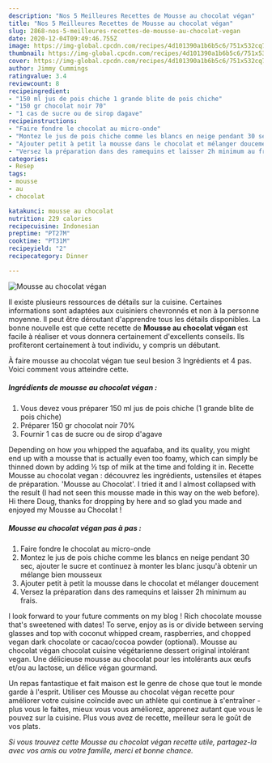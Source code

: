 ```yaml
---
description: "Nos 5 Meilleures Recettes de Mousse au chocolat végan"
title: "Nos 5 Meilleures Recettes de Mousse au chocolat végan"
slug: 2868-nos-5-meilleures-recettes-de-mousse-au-chocolat-vegan
date: 2020-12-04T09:49:46.755Z
image: https://img-global.cpcdn.com/recipes/4d101390a1b6b5c6/751x532cq70/mousse-au-chocolat-vegan-photo-principale-de-la-recette.jpg
thumbnail: https://img-global.cpcdn.com/recipes/4d101390a1b6b5c6/751x532cq70/mousse-au-chocolat-vegan-photo-principale-de-la-recette.jpg
cover: https://img-global.cpcdn.com/recipes/4d101390a1b6b5c6/751x532cq70/mousse-au-chocolat-vegan-photo-principale-de-la-recette.jpg
author: Jimmy Cummings
ratingvalue: 3.4
reviewcount: 8
recipeingredient:
- "150 ml jus de pois chiche 1 grande blite de pois chiche"
- "150 gr chocolat noir 70"
- "1 cas de sucre ou de sirop dagave"
recipeinstructions:
- "Faire fondre le chocolat au micro-onde"
- "Montez le jus de pois chiche comme les blancs en neige pendant 30 sec, ajouter le sucre et continuez à monter les blanc jusqu&#39;à obtenir un mélange bien mousseux"
- "Ajouter petit à petit la mousse dans le chocolat et mélanger doucement"
- "Versez la préparation dans des ramequins et laisser 2h minimum au frais."
categories:
- Resep
tags:
- mousse
- au
- chocolat

katakunci: mousse au chocolat 
nutrition: 229 calories
recipecuisine: Indonesian
preptime: "PT27M"
cooktime: "PT31M"
recipeyield: "2"
recipecategory: Dinner

---
```



![Mousse au chocolat végan](https://img-global.cpcdn.com/recipes/4d101390a1b6b5c6/751x532cq70/mousse-au-chocolat-vegan-photo-principale-de-la-recette.jpg)

Il existe plusieurs ressources de détails sur la cuisine. Certaines informations sont adaptées aux cuisiniers chevronnés et non à la personne moyenne. Il peut être déroutant d'apprendre tous les détails disponibles. La bonne nouvelle est que cette recette de <strong> Mousse au chocolat végan </strong> est facile à réaliser et vous donnera certainement d'excellents conseils. Ils profiteront certainement à tout individu, y compris un débutant.

<!--inarticleads1-->

À faire mousse au chocolat végan tue seul besion 3 Ingrédients et 4 pas. Voici comment vous atteindre cette.

##### Ingrédients de mousse au chocolat végan :

1. Vous devez vous préparer 150 ml jus de pois chiche (1 grande blite de pois chiche)
1. Préparer 150 gr chocolat noir 70%
1. Fournir 1 cas de sucre ou de sirop d&#39;agave


Depending on how you whipped the aquafaba, and its quality, you might end up with a mousse that is actually even too foamy, which can simply be thinned down by adding ½ tsp of milk at the time and folding it in. Recette Mousse au chocolat vegan : découvrez les ingrédients, ustensiles et étapes de préparation. &#39;Mousse au Chocolat&#39;. I tried it and I almost collapsed with the result (I had not seen this mousse made in this way on the web before). Hi there Doug, thanks for dropping by here and so glad you made and enjoyed my Mousse au Chocolat ! 

<!--inarticleads2-->

##### Mousse au chocolat végan pas à pas :

1. Faire fondre le chocolat au micro-onde
1. Montez le jus de pois chiche comme les blancs en neige pendant 30 sec, ajouter le sucre et continuez à monter les blanc jusqu&#39;à obtenir un mélange bien mousseux
1. Ajouter petit à petit la mousse dans le chocolat et mélanger doucement
1. Versez la préparation dans des ramequins et laisser 2h minimum au frais.


I look forward to your future comments on my blog ! Rich chocolate mousse that&#39;s sweetened with dates! To serve, enjoy as is or divide between serving glasses and top with coconut whipped cream, raspberries, and chopped vegan dark chocolate or cacao/cocoa powder (optional). Mousse au chocolat végan chocolat cuisine végétarienne dessert original intolérant vegan. Une délicieuse mousse au chocolat pour les intolérants aux œufs et/ou au lactose, un délice végan gourmand. 

<!--inarticleads1-->

<p>
Un repas fantastique et fait maison est le genre de chose que tout le monde garde à l'esprit. Utiliser ces Mousse au chocolat végan recette pour améliorer votre cuisine coïncide avec un athlète qui continue à s'entraîner - plus vous le faites, mieux vous vous améliorez, apprenez autant que vous le pouvez sur la cuisine. Plus vous avez de recette, meilleur sera le goût de vos plats.
</p>

<p>
<i>Si vous trouvez cette Mousse au chocolat végan recette utile, partagez-la avec vos amis ou votre famille, merci et bonne chance.</i>
</p>
